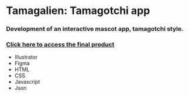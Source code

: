 # Tamagalien: Tamagotchi app
### Development of an interactive mascot app, tamagotchi style.
### [Click here to access the final product](https://andre69.web582.com/_block3/wip2/project2/)

- Illustrator
- Figma
- HTML
- CSS
- Javascript
- Json
